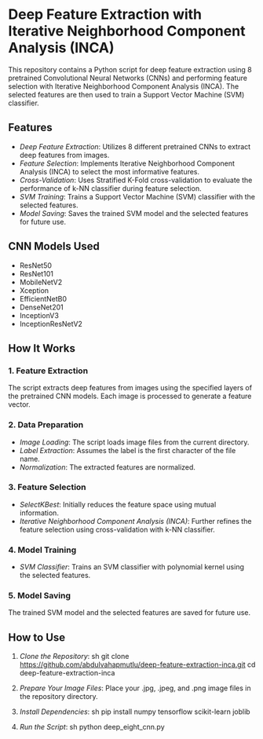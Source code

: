 # Deep Feature Extraction with Iterative Neighborhood Component Analysis (INCA)
This repository contains a Python script for deep feature extraction using 8 pretrained Convolutional Neural Networks (CNNs) and performing feature selection with Iterative Neighborhood Component Analysis (INCA). The selected features are then used to train a Support Vector Machine (SVM) classifier.

## Features

- *Deep Feature Extraction*: Utilizes 8 different pretrained CNNs to extract deep features from images.
- *Feature Selection*: Implements Iterative Neighborhood Component Analysis (INCA) to select the most informative features.
- *Cross-Validation*: Uses Stratified K-Fold cross-validation to evaluate the performance of k-NN classifier during feature selection.
- *SVM Training*: Trains a Support Vector Machine (SVM) classifier with the selected features.
- *Model Saving*: Saves the trained SVM model and the selected features for future use.

## CNN Models Used

- ResNet50
- ResNet101
- MobileNetV2
- Xception
- EfficientNetB0
- DenseNet201
- InceptionV3
- InceptionResNetV2

## How It Works

### 1. Feature Extraction
The script extracts deep features from images using the specified layers of the pretrained CNN models. Each image is processed to generate a feature vector.

### 2. Data Preparation
- *Image Loading*: The script loads image files from the current directory.
- *Label Extraction*: Assumes the label is the first character of the file name.
- *Normalization*: The extracted features are normalized.

### 3. Feature Selection
- *SelectKBest*: Initially reduces the feature space using mutual information.
- *Iterative Neighborhood Component Analysis (INCA)*: Further refines the feature selection using cross-validation with k-NN classifier.

### 4. Model Training
- *SVM Classifier*: Trains an SVM classifier with polynomial kernel using the selected features.

### 5. Model Saving
The trained SVM model and the selected features are saved for future use.

## How to Use

1. *Clone the Repository*:
   sh
   git clone https://github.com/abdulvahapmutlu/deep-feature-extraction-inca.git
   cd deep-feature-extraction-inca
   

2. *Prepare Your Image Files*: Place your .jpg, .jpeg, and .png image files in the repository directory.

3. *Install Dependencies*:
   sh
   pip install numpy tensorflow scikit-learn joblib
   

4. *Run the Script*:
   sh
   python deep_eight_cnn.py

